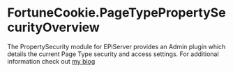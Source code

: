 FortuneCookie.PageTypePropertySecurityOverview
===============

The PropertySecurity module for EPiServer provides an Admin plugin which details the current Page Type security and access settings.
For additional information check out [my blog](http://www.markeverard.com) 